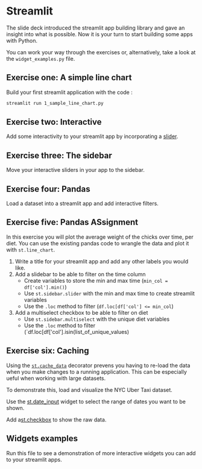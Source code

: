 # Streamlit

The slide deck introduced the streamlit app building library and gave an insight into what is possible. Now it is your turn to start building some apps with Python.

You can work your way through the exercises or, alternatively, take a look at the `widget_examples.py` file.

## Exercise one: A simple line chart

Build your first streamlit application with the code
:
```bash
streamlit run 1_sample_line_chart.py
```

## Exercise two: Interactive

Add some interactivity to your streamlit app by incorporating a [slider](https://docs.streamlit.io/library/api-reference/widgets/st.slider).

## Exercise three: The sidebar

Move your interactive sliders in your app to the sidebar.

## Exercise four: Pandas

Load a dataset into a streamlit app and add interactive filters.

## Exercise five: Pandas ASsignment

In this exercise you will plot the average weight of the chicks over time, per diet. You can use the existing pandas code to wrangle the data and plot it with `st.line_chart`.

1. Write a title for your streamlit app and add any other labels you would like.
2. Add a slidebar to be able to filter on the time column
    - Create variables to store the min and max time (`min_col = df['col'].min()`)
    - Use `st.sidebar.slider` with the min and max time to create streamlit variables
    - Use the `.loc` method to filter (`df.loc[df['col'] <= min_col`)
3. Add a multiselect checkbox to be able to filter on diet
    - Use `st.sidebar.multiselect` with the unique diet variables
    - Use the `.loc` method to filter (`df.loc[df['col'].isin(list_of_unique_values)

## Exercise six: Caching

Using the [`st.cache_data`](https://docs.streamlit.io/library/api-reference/performance/st.cache_data) decorator prevens you having to re-load the data when you make changes to a running application. This can be especially ueful when working with large datasets.

To demonstrate this, load and visualize the NYC Uber Taxi dataset.

Use the [st.date_input](https://docs.streamlit.io/library/api-reference/widgets/st.date_input) widget to select the range of dates you want to be shown.

Add a[st.checkbox](https://docs.streamlit.io/library/api-reference/widgets/st.checkbox) to show the raw data.

## Widgets examples

Run this file to see a demonstration of more interactive widgets you can add to your streamlit apps.